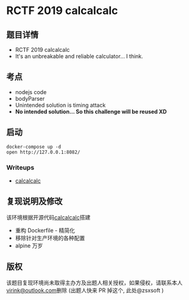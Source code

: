 # RCTF 2019 calcalcalc

## 题目详情

- RCTF 2019 calcalcalc
- It's an unbreakable and reliable calculator... I think.

## 考点

- nodejs code
- bodyParser
- Unintended solution is timing attack
- **No intended solution... So this challenge will be reused XD**

## 启动

	docker-compose up -d
	open http://127.0.0.1:8082/

### Writeups

- [calcalcalc](https://github.com/zsxsoft/my-ctf-challenges/blob/master/rctf2019/calcalcalc/readme.md)

## 复现说明及修改

该环境根据开源代码[calcalcalc](https://github.com/zsxsoft/my-ctf-challenges/tree/master/rctf2019/calcalcalc)搭建

- 重构 Dockerfile - 精简化
- 移除针对生产环境的各种配置
- alpine 万岁

## 版权

该题目复现环境尚未取得主办方及出题人相关授权，如果侵权，请联系本人<virink@outlook.com>删除
(出题人快来 PR 掉这个, 此处@zsxsoft )
